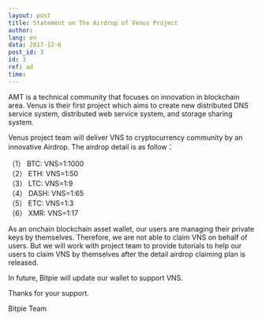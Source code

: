 ```yaml
---
layout: post
title: Statement on The Airdrop of Venus Project
author: 
lang: en
data: 2017-12-6
post_id: 3
id: 3
ref: ad
time: 
---
```


AMT is a technical community that focuses on innovation in blockchain area. Venus is their first project which aims to create new distributed DNS service system, distributed web service system, and storage sharing system. 

Venus project team will deliver VNS to cryptocurrency community by an innovative Airdrop. The airdrop detail is as follow：

（1） BTC: VNS=1:1000<br/>
（2） ETH: VNS=1:50<br/>
（3） LTC: VNS=1:9<br/>
（4） DASH: VNS=1:65<br/>
（5） ETC: VNS=1:3<br/>
（6） XMR: VNS=1:17<br/>

As an onchain blockchain asset wallet, our users are managing their private keys by themselves. Therefore, we are not able to claim VNS on behalf of users. But we will work with project team to provide tutorials to help our users to claim VNS by themselves after the detail airdrop claiming plan is released. 

In future, Bitpie will update our wallet to support VNS.

Thanks for your support.

Bitpie Team
